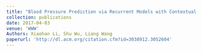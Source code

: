 ```yaml
---
title: "Blood Pressure Prediction via Recurrent Models with Contextual Layer"
collection: publications
date: 2017-04-03
venue: 'WWW'
Authors: Xiaohan Li, Shu Wu, Liang Wang
paperurl: 'http://dl.acm.org/citation.cfm?id=3038912.3052604'
---
```


